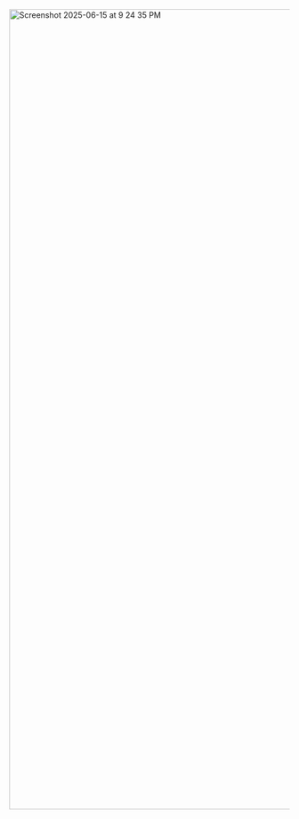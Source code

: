 <img width="1440" alt="Screenshot 2025-06-15 at 9 24 35 PM" src="https://github.com/user-attachments/assets/81a285e7-7a1d-4762-9cc3-8bfd3623e3d6" />
